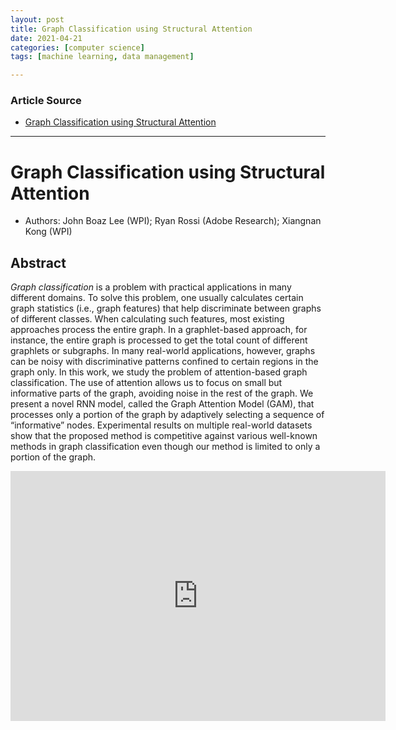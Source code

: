 ```yaml
---
layout: post
title: Graph Classification using Structural Attention
date: 2021-04-21
categories: [computer science]
tags: [machine learning, data management]

---
```


### Article Source

* [Graph Classification using Structural Attention](https://www.youtube.com/watch?v=E3It8C4Mbe0&)

---

# Graph Classification using Structural Attention

* Authors: John Boaz Lee (WPI); Ryan Rossi (Adobe Research); Xiangnan Kong (WPI) 


## Abstract
 
*Graph classification* is a problem with practical applications in many different domains. To solve this problem, one usually calculates certain graph statistics (i.e., graph features) that help discriminate between graphs of different classes. When calculating such features, most existing approaches process the entire graph. In a graphlet-based approach, for instance, the entire graph is processed to get the total count of different graphlets or subgraphs. In many real-world applications, however, graphs can be noisy with discriminative patterns confined to certain regions in the graph only. In this work, we study the problem of attention-based graph classification. The use of attention allows us to focus on small but informative parts of the graph, avoiding noise in the rest of the graph. We present a novel RNN model, called the Graph Attention Model (GAM), that processes only a portion of the graph by adaptively selecting a sequence of “informative” nodes. Experimental results on multiple real-world datasets show that the proposed method is competitive against various well-known methods in graph classification even though our method is limited to only a portion of the graph.

<iframe width="600" height="400" src="https://www.youtube.com/embed/E3It8C4Mbe0" title="YouTube video player" frameborder="0" allow="accelerometer; autoplay; clipboard-write; encrypted-media; gyroscope; picture-in-picture" allowfullscreen></iframe>